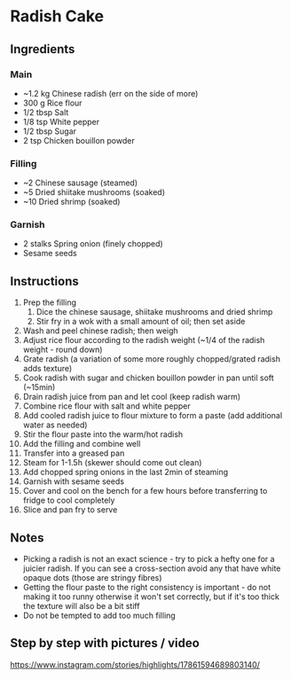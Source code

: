 # Radish Cake

## Ingredients

### Main

- ~1.2 kg Chinese radish (err on the side of more)
- 300 g Rice flour
- 1/2 tbsp Salt
- 1/8 tsp White pepper
- 1/2 tbsp Sugar
- 2 tsp Chicken bouillon powder

### Filling

- ~2 Chinese sausage (steamed)
- ~5 Dried shiitake mushrooms (soaked)
- ~10 Dried shrimp (soaked)

### Garnish

- 2 stalks Spring onion (finely chopped)
- Sesame seeds

## Instructions

1. Prep the filling
   1. Dice the chinese sausage, shiitake mushrooms and dried shrimp
   2. Stir fry in a wok with a small amount of oil; then set aside
2. Wash and peel chinese radish; then weigh
3. Adjust rice flour according to the radish weight (~1/4 of the radish weight - round down)
4. Grate radish (a variation of some more roughly chopped/grated radish adds texture)
5. Cook radish with sugar and chicken bouillon powder in pan until soft (~15min)
6. Drain radish juice from pan and let cool (keep radish warm)
7. Combine rice flour with salt and white pepper
8. Add cooled radish juice to flour mixture to form a paste (add additional water as needed)
9. Stir the flour paste into the warm/hot radish
10. Add the filling and combine well
11. Transfer into a greased pan
12. Steam for 1-1.5h (skewer should come out clean)
13. Add chopped spring onions in the last 2min of steaming
14. Garnish with sesame seeds
15. Cover and cool on the bench for a few hours before transferring to fridge to cool completely
16. Slice and pan fry to serve

## Notes

- Picking a radish is not an exact science - try to pick a hefty one for a juicier radish. If you can see a cross-section avoid any that have white opaque dots (those are stringy fibres)
- Getting the flour paste to the right consistency is important - do not making it too runny otherwise it won't set correctly, but if it's too thick the texture will also be a bit stiff
- Do not be tempted to add too much filling

## Step by step with pictures / video

https://www.instagram.com/stories/highlights/17861594689803140/
